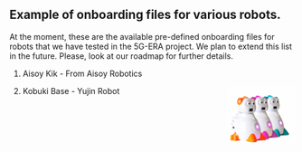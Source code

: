 ## Example of onboarding files for various robots.

At the moment, these are the available pre-defined onboarding files for robots that we have tested in the 5G-ERA project. We plan to extend this list in the future. Please, look at our roadmap for further details.

1) Aisoy Kik - From Aisoy Robotics  
 <p align="left">
  <img src="img/Aisoy.png" height="100rm" align="right" alt="Middleware architecture"/>
</p>

2) Kobuki Base - Yujin Robot
